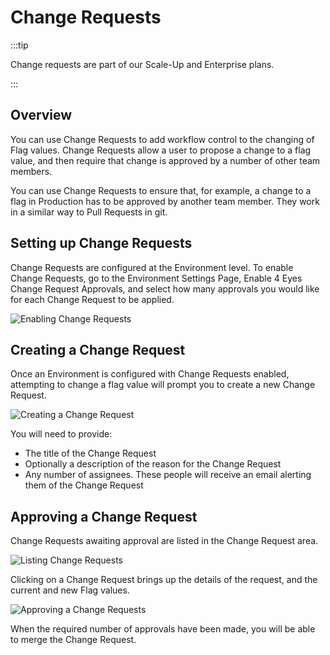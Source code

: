 # Change Requests

:::tip

Change requests are part of our Scale-Up and Enterprise plans.

:::

## Overview

You can use Change Requests to add workflow control to the changing of Flag values. Change Requests allow a user to
propose a change to a flag value, and then require that change is approved by a number of other team members.

You can use Change Requests to ensure that, for example, a change to a flag in Production has to be approved by another
team member. They work in a similar way to Pull Requests in git.

## Setting up Change Requests

Change Requests are configured at the Environment level. To enable Change Requests, go to the Environment Settings Page,
Enable 4 Eyes Change Request Approvals, and select how many approvals you would like for each Change Request to be
applied.

![Enabling Change Requests](/img/change-request-enable.png)

## Creating a Change Request

Once an Environment is configured with Change Requests enabled, attempting to change a flag value will prompt you to
create a new Change Request.

![Creating a Change Request](/img/change-request-create.png)

You will need to provide:

- The title of the Change Request
- Optionally a description of the reason for the Change Request
- Any number of assignees. These people will receive an email alerting them of the Change Request

## Approving a Change Request

Change Requests awaiting approval are listed in the Change Request area.

![Listing Change Requests](/img/change-request-list.png)

Clicking on a Change Request brings up the details of the request, and the current and new Flag values.

![Approving a Change Requests](/img/change-request-approve.png)

When the required number of approvals have been made, you will be able to merge the Change Request.
